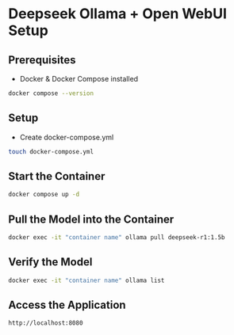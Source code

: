 # Deepseek Ollama + Open WebUI Setup

## Prerequisites
- Docker & Docker Compose installed  
```bash
docker compose --version
```
## Setup
- Create docker-compose.yml
```bash
touch docker-compose.yml
```
## Start the Container
```bash
docker compose up -d
```
## Pull the Model into the Container
```bash
docker exec -it "container name" ollama pull deepseek-r1:1.5b
```
## Verify the Model
```bash
docker exec -it "container name" ollama list
```
## Access the Application
```bash
http://localhost:8080
```